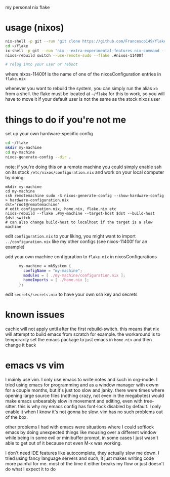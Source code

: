 my personal nix flake

# usage (nixos)

```sh
nix-shell -p git --run 'git clone https://github.com/Francesco149/flake ~/flake'
cd ~/flake
ix-shell -p git --run 'nix --extra-experimental-features nix-command --extra-experimental-features flakes develop' # or nix-shell
nixos-rebuild switch --use-remote-sudo --flake .#nixos-11400f

# relog into your user or reboot
```

where nixos-11400f is the name of one of the nixosConfiguration entries in `flake.nix`

whenever you want to rebuild the system, you can simply run the alias `xb` from a shell. the flake must be
located at `~/flake` for this to work, so you will have to move it if your default user is not the same as
the stock nixos user

# things to do if you're not me
set up your own hardware-specific config

```sh
cd ~/flake
mkdir my-machine
cd my-machine
nixos-generate-config --dir .
```

note: if you're doing this on a remote machine you could simply enable
ssh on its stock `/etc/nixos/configuration.nix` and work on your local
computer by doing:

```
mkdir my-machine
cd my-machine
ssh remotemachine sudo -S nixos-generate-config --show-hardware-config > hardware-configuration.nix
dst='root@remotemachine'
# edit configuration.nix, home.nix, flake.nix etc
nixos-rebuild --flake .#my-machine --target-host $dst --build-host $dst switch
# can also change build-host to localhost if the target is a slow machine
```

edit `configuration.nix` to your liking, you might want to import `../configuration.nix` like my other
configs (see nixos-11400f for an example)

add your own machine configuration to `flake.nix` in nixosConfigurations

```nix
      my-machine = mkSystem {
        configName = "my-machine";
        modules = [ ./my-machine/configuration.nix ];
        homeImports = [ ./home.nix ];
      };
```

edit `secrets/secrets.nix` to have your own ssh key and secrets

# known issues
cachix will not apply until after the first rebuild-switch. this means that nix will attempt to build emacs from scratch for example.
the workaround is to temporarily set the emacs package to just emacs in `home.nix` and then change it back

# emacs vs vim
I mainly use vim. I only use emacs to write notes and such in org-mode. I tried using emacs for
programming and as a window manager with exwm for a couple months, but it's just too slow and
janky. there were times where opening large source files (nothing crazy, not even in the megabytes)
would make emacs unbearably slow in movement and editing, even with tree-sitter.
this is why my emacs config has font-lock disabled by default.
I only enable it when I know it's not gonna be slow.  vim has no such problems out of the box.

other problems I had with emacs were situations where I could softlock emacs by doing unexpected
things like mousing over a different window while being in some evil or minibuffer prompt, in some
cases I just wasn't able to get out of it because not even M-x was working.

I don't need IDE features like autocomplete, they actually slow me down. I tried using fancy
language servers and such, it just makes writing code more painful for me. most of the time it
either breaks my flow or just doesn't do what I expect it to do
